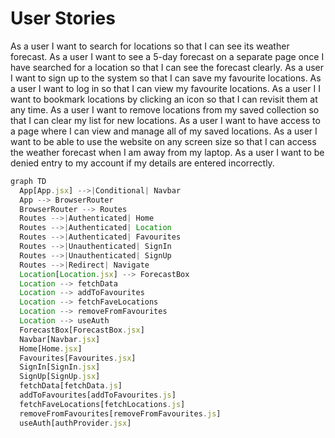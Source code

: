 
# User Stories
As a user I want to search for locations so that I can see its weather forecast.
As a user I want to see a 5-day forecast on a separate page once I have searched for a location so that I can see the forecast clearly.
As a user I want to sign up to the system so that I can save my favourite locations.
As a user I want to log in so that I can view my favourite locations.
As a user I I want to bookmark locations by clicking an icon so that I can revisit them at any time.
As a user I want to remove locations from my saved collection so that I can clear my list for new locations.
As a user I want to have access to a page where I can view and manage all of my saved locations.
As a user I want to be able to use the website on any screen size so that I can access the weather forecast when I am away from my laptop.
As a user I want to be denied entry to my account if my details are entered incorrectly.

```mermaid.js
graph TD
  App[App.jsx] -->|Conditional| Navbar
  App --> BrowserRouter
  BrowserRouter --> Routes
  Routes -->|Authenticated| Home
  Routes -->|Authenticated| Location
  Routes -->|Authenticated| Favourites
  Routes -->|Unauthenticated| SignIn
  Routes -->|Unauthenticated| SignUp
  Routes -->|Redirect| Navigate
  Location[Location.jsx] --> ForecastBox
  Location --> fetchData
  Location --> addToFavourites
  Location --> fetchFaveLocations
  Location --> removeFromFavourites
  Location --> useAuth
  ForecastBox[ForecastBox.jsx]
  Navbar[Navbar.jsx]
  Home[Home.jsx]
  Favourites[Favourites.jsx]
  SignIn[SignIn.jsx]
  SignUp[SignUp.jsx]
  fetchData[fetchData.js]
  addToFavourites[addToFavourites.js]
  fetchFaveLocations[fetchLocations.js]
  removeFromFavourites[removeFromFavourites.js]
  useAuth[authProvider.jsx]
```
